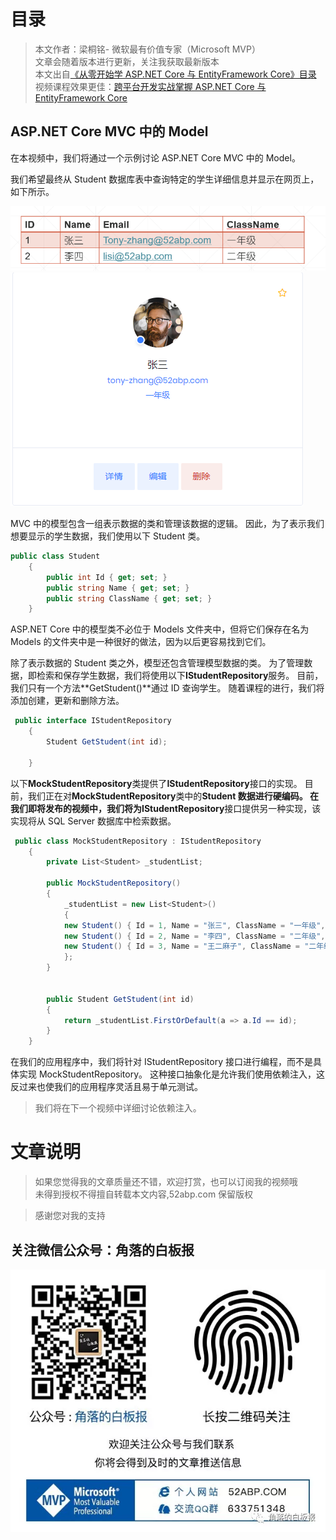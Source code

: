 # 目录

> 本文作者：梁桐铭- 微软最有价值专家（Microsoft MVP） </br>
> 文章会随着版本进行更新，关注我获取最新版本 </br>
> 本文出自[《从零开始学 ASP.NET Core 与 EntityFramework Core》目录](https://www.52abp.com/Wiki/mvc/latest) </br>
> 视频课程效果更佳：[跨平台开发实战掌握 ASP.NET Core 与 EntityFramework Core
> ](https://www.52abp.com/College/Course/1) </br>

## ASP.NET Core MVC 中的 Model

在本视频中，我们将通过一个示例讨论 ASP.NET Core MVC 中的 Model。

我们希望最终从 Student 数据库表中查询特定的学生详细信息并显示在网页上，如下所示。

![18 1](images/18-1.png)
![18 2](images/18-2.png)

MVC 中的模型包含一组表示数据的类和管理该数据的逻辑。 因此，为了表示我们想要显示的学生数据，我们使用以下 Student 类。

```csharp
public class Student
    {
        public int Id { get; set; }
        public string Name { get; set; }
        public string ClassName { get; set; }
    }
```

ASP.NET Core 中的模型类不必位于 Models 文件夹中，但将它们保存在名为 Models 的文件夹中是一种很好的做法，因为以后更容易找到它们。

除了表示数据的 Student 类之外，模型还包含管理模型数据的类。 为了管理数据，即检索和保存学生数据，我们将使用以下**IStudentRepository**服务。 目前，我们只有一个方法**GetStudent()**通过 ID 查询学生。 随着课程的进行，我们将添加创建，更新和删除方法。

```csharp
 public interface IStudentRepository
    {
        Student GetStudent(int id);

    }

```

以下**MockStudentRepository**类提供了**IStudentRepository**接口的实现。 目前，我们正在对**MockStudentRepository**类中的**Student **数据进行硬编码。 在我们即将发布的视频中，我们将为**IStudentRepository**接口提供另一种实现，该实现将从 SQL Server 数据库中检索数据。

```csharp
 public class MockStudentRepository : IStudentRepository
    {
        private List<Student> _studentList;

        public MockStudentRepository()
        {
            _studentList = new List<Student>()
            {
            new Student() { Id = 1, Name = "张三", ClassName = "一年级", Email = "Tony-zhang@52abp.com" },
            new Student() { Id = 2, Name = "李四", ClassName = "二年级", Email = "lisi@52abp.com" },
            new Student() { Id = 3, Name = "王二麻子", ClassName = "二年级", Email = "wang@52abp.com" },
            };
        }


        public Student GetStudent(int id)
        {
            return _studentList.FirstOrDefault(a => a.Id == id);
        }
    }
```

在我们的应用程序中，我们将针对 IStudentRepository 接口进行编程，而不是具体实现 MockStudentRepository。 这种接口抽象化是允许我们使用依赖注入，这反过来也使我们的应用程序灵活且易于单元测试。

> 我们将在下一个视频中详细讨论依赖注入。

# 文章说明

> 如果您觉得我的文章质量还不错，欢迎打赏，也可以订阅我的视频哦 </br>
> 未得到授权不得擅自转载本文内容,52abp.com 保留版权 </br>

> 感谢您对我的支持

## 关注微信公众号：角落的白板报

![公众号：角落的白板报](images/jiaoluowechat.png)
